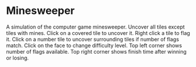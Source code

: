 # Minesweeper
A simulation of the computer game minesweeper.
Uncover all tiles except tiles with mines.
Click on a covered tile to uncover it.
Right click a tile to flag it.
Click on a number tile to uncover surrounding tiles if number of flags match.
Click on the face to change difficulty level.
Top left corner shows number of flags available.
Top right corner shows finish time after winning or losing.
